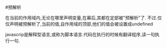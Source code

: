 #预解析

在当前的作用域内,无论在哪里声明变量,在幕后,其都在定部被"预解析"了. 不过.仅仅声明被预解析了,当前的值,自作用域的顶部,他们的值会被设置成undefined

javascrip是解释型语言,或称为脚本语言.代码在执行的时候有翻译程序,读一句执行一句.
